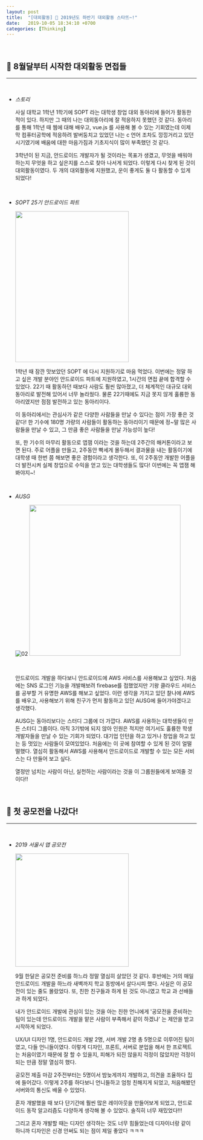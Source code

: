 ```yaml
---
layout: post
title:  "[대외활동] 💪 2019년도 하반기 대외활동 스타뜨~!"
date:   2019-10-05 18:34:10 +0700
categories: [Thinking]
---
```


<br>

## ️️💪 8월달부터 시작한 대외활동 면접들
---

<br>

- _스토리_

	사실 대학교 1학년 1학기에 SOPT 라는 대학생 창업 대외 동아리에 들어가 활동한 적이 있다. 하지만 그 때의 나는 대외동아리에 잘 적응하지 못했던 것 같다. 동아리를 통해 1학년 때 웹에 대해 배우고, vue.js 를 사용해 볼 수 있는 기회였는데 이제 막 컴퓨터공학에 적응하려 발버둥치고 있었던 나는 c 언어 조차도 낑낑거리고 있던 시기였기에 배움에 대한 마음가짐과 기초지식이 많이 부족했던 것 같다. 

	3학년이 된 지금, 안드로이드 개발자가 될 것이라는 목표가 생겼고, 무엇을 배워야 하는지 무엇을 하고 싶은지를 스스로 찾아 나서게 되었다. 이렇게 다시 찾게 된 것이 대외활동이였다. 두 개의 대외활동에 지원했고, 운이 좋게도 둘 다 활동할 수 있게 되었다!

	<br>

- _SOPT 25기 안드로이드 파트_

	<img src="https://user-images.githubusercontent.com/31889335/66252924-11240b00-e79c-11e9-89f1-47c53127ec88.jpg" width = "300" height = "400">

	<br>

	1학년 때 잠깐 맛보았던 SOPT 에 다시 지원하기로 마음 먹었다. 이번에는 정말 하고 싶은 개발 분야인 안드로이드 파트에 지원하였고, 1시간의 면접 끝에 합격할 수 있었다. 22기 때 활동하던 때보다 사람도 훨씬 많아졌고, 더 체계적인 대규모 대외 동아리로 발전해 있어서 너무 놀라웠다. 물론 22기때에도 지금 못지 않게 훌륭한 동아리였지만 점점 발전하고 있는 동아리이다. 

	이 동아리에서는 관심사가 같은 다양한 사람들을 만날 수 있다는 점이 가장 좋은 것 같다! 한 기수에 180명 가량의 사람들이 활동하는 동아리이기 때문에 정~말 많은 사람들을 만날 수 있고, 그 만큼 좋은 사람들을 만날 가능성이 높다!

	또, 한 기수의 마무리 활동으로 앱잼 이라는 것을 하는데 2주간의 해커톤이라고 보면 된다. 주로 어플을 만들고, 2주동안 빡세게 몰두해서 결과물을 내는 활동이기에 대학생 때 한번 쯤 해보면 좋은 경험이라고 생각한다. 또, 이 2주동안 개발한 어플을 더 발전시켜 실제 창업으로 수익을 얻고 있는 대학생들도 많다! 이번에는 꼭 앱잼 해봐야지~!

	<br>

- _AUSG_

	![02](https://user-images.githubusercontent.com/31889335/66253041-86441000-e79d-11e9-98c1-de30c8a1fa00.PNG)
	<img src="https://user-images.githubusercontent.com/31889335/66253040-817f5c00-e79d-11e9-8e25-519d241e009e.PNG" width = "400" height = "400">

	<br>

	안드로이드 개발을 하다보니 안드로이드에 AWS 서비스를 사용해보고 싶었다. 처음에는 SNS 로그인 기능을 개발해보려 firebase를 접했었지만 기왕 클라우드 서비스를 공부할 거 유명한 AWS를 해보고 싶었다. 이런 생각을 가지고 있던 찰나에 AWS를 배우고, 사용해보기 위해 친구가 먼저 활동하고 있던 AUSG에 들어가야겠다고 생각했다. 

	AUSG는 동아리보다는 스터디 그룹에 더 가깝다. AWS를 사용하는 대학생들이 만든 스터디 그룹이다. 아직 3기밖에 되지 않아 인원은 적지만 여기서도 훌륭한 학생 개발자들을 만날 수 있는 기회가 되었다. 대기업 인턴을 하고 있거나 창업을 하고 있는 등 멋있는 사람들이 모여있었다. 처음에는 이 곳에 참여할 수 있게 된 것이 얼떨떨했다. 열심히 활동해서 AWS를 사용해서 안드로이드로 개발할 수 있는 모든 서비스는 다 만들어 보고 싶다. 

	열정만 넘치는 사람이 아닌, 실천하는 사람이라는 것을 이 그룹원들에게 보여줄 것이다!!
	
	<br>

## ️️💪 첫 공모전을 나갔다!
---

<br>

- _2019 서울시 앱 공모전_

	<img src="https://user-images.githubusercontent.com/31889335/66253887-b85b6f00-e7a9-11e9-979b-4098e3d7ed45.PNG" width = "300" height = "300">

	<br>

	9월 한달은 공모전 준비를 하느라 정말 열심히 살았던 것 같다. 후반에는 거의 매일 안드로이드 개발을 하느라 새벽까지 학교 동방에서 살다시피 했다. 사실은 이 공모전이 있는 줄도 몰랐었다. 또, 친한 친구들과 하게 된 것도 아니였고 학교 과 선배들과 하게 되었다.

	내가 안드로이드 개발에 관심이 있는 것을 아는 친한 언니에게 '공모전을 준비하는 팀이 있는데 안드로이드 개발을 맡은 사람이 부족해서 같이 하겠냐' 는 제안을 받고 시작하게 되었다.

	UX/UI 디자인 1명, 안드로이드 개발 2명, 서버 개발 2명 총 5명으로 이루어진 팀이였고, 다들 언니들이였다. 이렇게 디자인, 프론트, 서버로 분업을 해서 한 프로젝트는 처음이였기 때문에 잘 할 수 있을지, 피해가 되진 않을지 걱정이 많았지만 걱정이 되는 만큼 정말 열심히 했다. 

	공모전 제출 마감 2주전부터는 5명이서 밤늦게까지 개발하고, 의견을 조율하다 집에 들어갔다. 이렇게 2주를 하다보니 언니들하고 엄청 친해지게 되었고, 처음해봤던 서버와의 통신도 배울 수 있었다. 

	혼자 개발했을 때 보다 단기간에 훨씬 많은 레이아웃을 만들어보게 되었고, 안드로이드 동작 알고리즘도 다양하게 생각해 볼 수 있었다. 솔직히 너무 재밌었다!!!

	그리고 혼자 개발할 때는 디자인 생각하는 것도 너무 힘들었는데 디자이너랑 같이 하니까 디자인은 신경 안써도 되는 점이 제일 좋았다 ㅋㅋㅋ

	<br>




 